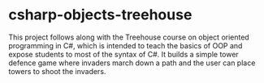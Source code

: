 # csharp-objects-treehouse

This project follows along with the Treehouse course on object oriented programming in C#, which is intended to teach the basics of OOP and expose students to most of the syntax of C#. It builds a simple tower defence game where invaders march down a path and the user can place towers to shoot the invaders. 